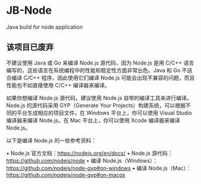 # JB-Node
Java build for node application

## 该项目已废弃

不建议使用 Java 或 Go 来编译 Node.js 源代码，因为 Node.js 是用 C/C++ 语言编写的，这些语言在系统编程中的性能和稳定性方面非常出色。Java 和 Go 不适合编译 C/C++ 程序，因此使用它们编译 Node.js 可能会出现不兼容的问题，而且性能也不如直接使用 C/C++ 编译器来编译。

如果你想编译 Node.js 源代码，建议使用 Node.js 自带的编译工具来进行编译。Node.js 的源代码采用 GYP（Generate Your Projects）构建系统，可以根据不同的平台生成相应的项目文件。在 Windows 平台上，你可以使用 Visual Studio 编译器来编译 Node.js。在 Mac 平台上，你可以使用 Xcode 编译器来编译 Node.js。

以下是编译 Node.js 的一些参考资料：

• Node.js 官方文档：https://nodejs.org/en/docs/
• Node.js 源代码：https://github.com/nodejs/node
• 编译 Node.js（Windows）：https://github.com/nodejs/node-gyp#on-windows
• 编译 Node.js（Mac）：https://github.com/nodejs/node-gyp#on-macos
